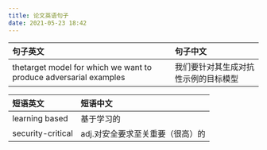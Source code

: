 ```yaml
---
title: 论文英语句子
date: 2021-05-23 18:42
---
```

| 句子英文 | 句子中文 |
:--- | :--- 
thetarget model for which we want to produce adversarial examples | 我们要针对其生成对抗性示例的目标模型

| 短语英文 | 短语中文 |
:--- | :--- 
learning based | 基于学习的
security-critical  | adj.对安全要求至关重要（很高）的
